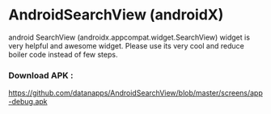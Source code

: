 # AndroidSearchView (androidX)
android SearchView (androidx.appcompat.widget.SearchView) widget is very helpful and awesome widget. 
Please use its very cool  and reduce boiler code instead of few steps.





### Download APK : 

https://github.com/datanapps/AndroidSearchView/blob/master/screens/app-debug.apk
